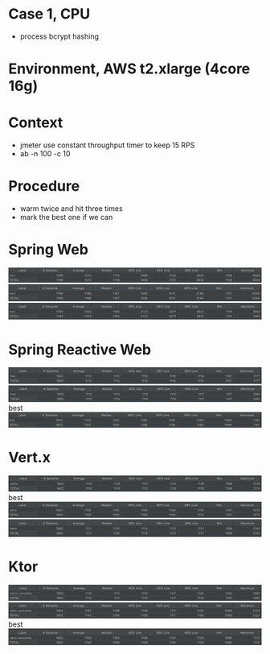 # Case 1, CPU
* process bcrypt hashing

# Environment, AWS t2.xlarge (4core 16g)

# Context
* jmeter use constant throughput timer to keep 15 RPS
* ab -n 100 -c 10

# Procedure
* warm twice and hit three times
* mark the best one if we can

# Spring Web
![](https://raw.githubusercontent.com/b2etw/reactive-coroutine-performance-test/main/doc/case1/samples/mvc1.png)
![](https://raw.githubusercontent.com/b2etw/reactive-coroutine-performance-test/main/doc/case1/samples/mvc2.png)
![](https://raw.githubusercontent.com/b2etw/reactive-coroutine-performance-test/main/doc/case1/samples/mvc3.png)

# Spring Reactive Web
![](https://raw.githubusercontent.com/b2etw/reactive-coroutine-performance-test/main/doc/case1/samples/flux1.png)
![](https://raw.githubusercontent.com/b2etw/reactive-coroutine-performance-test/main/doc/case1/samples/flux2.png)
best
![](https://raw.githubusercontent.com/b2etw/reactive-coroutine-performance-test/main/doc/case1/samples/flux3.png)

# Vert.x
![](https://raw.githubusercontent.com/b2etw/reactive-coroutine-performance-test/main/doc/case1/samples/vertx1.png)
best
![](https://raw.githubusercontent.com/b2etw/reactive-coroutine-performance-test/main/doc/case1/samples/vertx2.png)
![](https://raw.githubusercontent.com/b2etw/reactive-coroutine-performance-test/main/doc/case1/samples/vertx3.png)

# Ktor
![](https://raw.githubusercontent.com/b2etw/reactive-coroutine-performance-test/main/doc/case1/samples/vertx-coroutine1.png)
![](https://raw.githubusercontent.com/b2etw/reactive-coroutine-performance-test/main/doc/case1/samples/vertx-coroutine2.png)
best
![](https://raw.githubusercontent.com/b2etw/reactive-coroutine-performance-test/main/doc/case1/samples/vertx-coroutine3.png)
